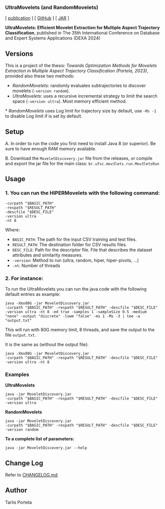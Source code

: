 ### UltraMovelets (and RandomMovelets)

\[ [publication](https://#) \] \[ [GitHub](https://github.com/ttportela/MoveletsDiscovery) \] \[ [JAR](https://github.com/ttportela/MoveletsDiscovery/releases/download/v1.2.0/MoveletDiscovery.jar) \]


**UltraMovelets: Efficient Movelet Extraction for Multiple Aspect Trajectory Classification**, published in The 35th International Conference on Database and Expert Systems Applications (DEXA 2024)
 

## Versions


This is a project of the thesis: *Towards Optimization Methods for Movelets Extraction in Multiple Aspect Trajectory Classification (Portela, 2023)*, provided also these two methods:


- *RandomMovelets*: randomly evaluates subtrajectories to discover movelets (`-version random`). 
- *UltraMovelets*: uses a recursive incremental strategy to limit the search space (`-version ultra`). Most memory efficient method.

\* *RandomMovelets* uses Log limit for trajectory size by default, use `-Ms -1` to disable Log limit if is set by default.

## Setup

A. In order to run the code you first need to install Java 8 (or superior). Be sure to have enough RAM memory available. 

B. Download the `MoveletDiscovery.jar` file from the releases, or compile and export the jar file for the main class: `br.ufsc.mov3lets.run.Mov3letsRun`

## Usage

### 1. You can run the HIPERMovelets with the following command:

```Shell
-curpath "$BASIC_PATH" 
-respath "$RESULT_PATH" 
-descfile "$DESC_FILE"  
-version ultra
-nt 8
```


Where:
- `BASIC_PATH`: The path for the input CSV training and test files.
- `RESULT_PATH`: The destination folder for CSV results files.
- `DESC_FILE`: Path for the descriptor file. File that describes the dataset attributes and similarity measures.
- `-version`: Method to run (ultra, random, hiper, hiper-pivots, ...)
- `-nt`: Number of threads

    
### 2. For instance:

To run the UltraMovelets you can run the java code with the following default entries as example:


```Shell
java -Xmx80G -jar MoveletDiscovery.jar 
-curpath "$BASIC_PATH" -respath "$RESULT_PATH" -descfile "$DESC_FILE" 
-version ultra -nt 8 -ed true -samples 1 -sampleSize 0.5 -medium "none" -output "discrete" -lowm "false" -ms 1 -Ms -3 | tee -a "output.txt"
```


This will run with 80G memory limit, 8 threads, and save the output to the file `output.txt`.

It is the same as (without the output file):

```Shell
java -Xmx80G -jar MoveletDiscovery.jar 
-curpath "$BASIC_PATH" -respath "$RESULT_PATH" -descfile "$DESC_FILE" 
-version ultra -nt 8
```

### Examples

**UltraMovelets**


```Shell
java -jar MoveletDiscovery.jar 
-curpath "$BASIC_PATH" -respath "$RESULT_PATH" -descfile "$DESC_FILE" 
-version ultra 
```

**RandomMovelets**


```Shell
java -jar MoveletDiscovery.jar 
-curpath "$BASIC_PATH" -respath "$RESULT_PATH" -descfile "$DESC_FILE" 
-version random
```

**To a complete list of parameters:**

```Shell
java -jar MoveletDiscovery.jar --help
```

## Change Log

Refer to [CHANGELOG.md](./CHANGELOG.md).

## Author

Tarlis Portela

<!--##### Reference:

| Title | Authors | Year | Venue | Links | Cite |
|:------|:--------|------|:------|:------|:----:|
| UltraMovelets: Efficient Movelet Extraction for Multiple Aspect Trajectory Classification | Portela, T. T.; Machado, V. L.; Carvalho, J. T.; Bogorny, V.; Bernasconi, A.: Renso, C. | 2024 | The 35th International Conference on Database and Expert Systems Applications (DEXA 2024) | [Article](https://doi.org/#) [Repository](https://github.com/ttportela/MoveletsDiscovery) | [BibTex](https://github.com/github.com/ttportela/MoveletsDiscovery/blob/master/bibliography.bib) |
-->